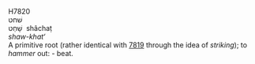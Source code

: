 <body>
  <p>H7820<br>  שׁחט  <br> שָׁחַט  ‎  shâchaṭ  <br><i>shaw-khat‘ </i><br>A primitive root (rather identical with <a href="h7819.htm">7819</a> through the idea of <i>striking</i>); to <i>hammer</i> out: - beat.<br></p>
 </body>